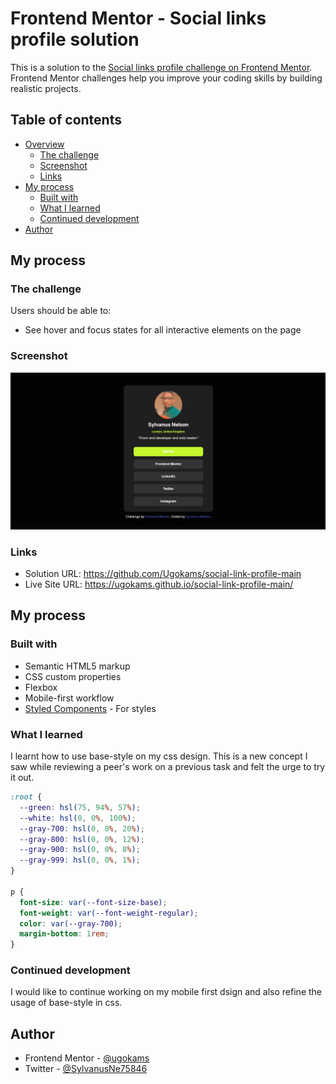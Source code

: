 # Frontend Mentor - Social links profile solution

This is a solution to the [Social links profile challenge on Frontend Mentor](https://www.frontendmentor.io/challenges/social-links-profile-UG32l9m6dQ). Frontend Mentor challenges help you improve your coding skills by building realistic projects. 

## Table of contents

- [Overview](#overview)
  - [The challenge](#the-challenge)
  - [Screenshot](#screenshot)
  - [Links](#links)
- [My process](#my-process)
  - [Built with](#built-with)
  - [What I learned](#what-i-learned)
  - [Continued development](#continued-development)
- [Author](#author)


## My process

### The challenge

Users should be able to:

- See hover and focus states for all interactive elements on the page

### Screenshot

![](./social-link.jpg)



### Links

- Solution URL: https://github.com/Ugokams/social-link-profile-main
- Live Site URL: https://ugokams.github.io/social-link-profile-main/

## My process

### Built with

- Semantic HTML5 markup
- CSS custom properties
- Flexbox
- Mobile-first workflow
- [Styled Components](https://styled-components.com/) - For styles


### What I learned

I learnt how to use base-style on my css design. This is a new concept I saw while reviewing a peer's work on a previous task and felt the urge to try it out.


```css
:root {
  --green: hsl(75, 94%, 57%);
  --white: hsl(0, 0%, 100%);
  --gray-700: hsl(0, 0%, 20%);
  --gray-800: hsl(0, 0%, 12%);
  --gray-900: hsl(0, 0%, 8%);
  --gray-999: hsl(0, 0%, 1%);
}

p {
  font-size: var(--font-size-base);
  font-weight: var(--font-weight-regular);
  color: var(--gray-700);
  margin-bottom: 1rem;
}
```

### Continued development

I would like to continue working on my mobile first dsign and also refine the usage of base-style in css.


## Author

- Frontend Mentor - [@ugokams](https://www.frontendmentor.io/profile/yourusername)
- Twitter - [@SylvanusNe75846](https://www.twitter.com/yourusername)


